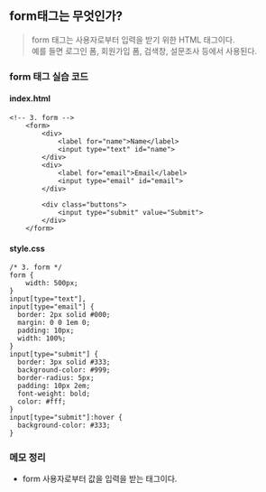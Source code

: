 ## form태그는 무엇인가?
> form 태그는 사용자로부터 입력을 받기 위한 HTML 태그이다. <br> 예를 들면 로그인 폼, 회원가입 폼, 검색창, 설문조사 등에서 사용된다.


### form 태그 실습 코드 

#### index.html
```
<!-- 3. form -->
    <form>
        <div>
            <label for="name">Name</label>
            <input type="text" id="name">
        </div>
        <div>
            <label for="email">Email</label>
            <input type="email" id="email">
        </div>
        
        <div class="buttons">
            <input type="submit" value="Submit">
        </div>
    </form>
```

#### style.css
```
/* 3. form */
form {
    width: 500px;
}
input[type="text"],
input[type="email"] {
  border: 2px solid #000;
  margin: 0 0 1em 0;
  padding: 10px;
  width: 100%;
}
input[type="submit"] {
  border: 3px solid #333;
  background-color: #999;
  border-radius: 5px;
  padding: 10px 2em;
  font-weight: bold;
  color: #fff;
}
input[type="submit"]:hover {
  background-color: #333;
}
```


### 메모 정리
+ form 사용자로부터 값을 입력을 받는 태그이다.
